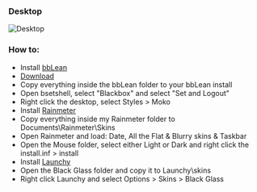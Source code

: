 ### Desktop
![Desktop](https://jxck.cf/wp-content/uploads/desktop.jpg)
### How to:
* Install [bbLean](http://bb4win.sourceforge.net/bblean/files/bbLean-1.17.1.bin64.exe)
* [Download](https://github.com/xjxckk/stpg/archive/master.zip)
* Copy everything inside the bbLean folder to your bbLean install
* Open bsetshell, select "Blackbox" and select "Set and Logout"
* Right click the desktop, select Styles > Moko
* Install [Rainmeter](https://github.com/rainmeter/rainmeter/releases/download/v4.2.0.3111/Rainmeter-4.2.exe)
* Copy everything inside my Rainmeter folder to Documents\Rainmeter\Skins
* Open Rainmeter and load: Date, All the Flat & Blurry skins & Taskbar
* Open the Mouse folder, select either Light or Dark and right click the install.inf > install
* Install [Launchy](https://www.launchy.net/downloads/win/Launchy2.5.exe)
* Open the Black Glass folder and copy it to Launchy\skins
* Right click Launchy and select Options > Skins > Black Glass
